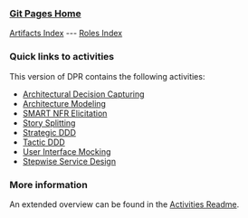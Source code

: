 ### [Git Pages Home](https://socadk.github.io/design-practice-repository)

[Artifacts Index](https://socadk.github.io/design-practice-repository/artifact-templates) ---
[Roles Index](https://socadk.github.io/design-practice-repository/roles) 

### Quick links to activities

This version of DPR contains the following activities: 

* [Architectural Decision Capturing](DPR-ArchitecturalDecisionCapturing.md)
* [Architecture Modeling](DPR-ArchitectureModeling.md)
* [SMART NFR Elicitation](DPR-SMART-NFR-Elicitation.md)
* [Story Splitting](DPR-StorySplitting.md)
* [Strategic DDD](DPR-StrategicDDD.md)
* [Tactic DDD](DPR-TacticDDD.md)
* [User Interface Mocking](DPR-UserInterfaceMocking.md)
* [Stepwise Service Design](SDPR-StepwiseServiceDesign.md)

### More information

An extended overview can be found in the [Activities Readme](readme-gp.md).